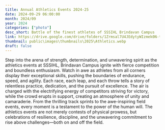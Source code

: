 ```yaml
---
title: Annual Athletics Events 2024-25
date: 2024-09-29 06:00:00
month: 2024/09
year: 2024
categories: ["photo"]
desc_short: Battle of the finest athletes of SSSIHL Brindavan Campus
link: https://drive.google.com/drive/folders/1Zrmsal7U4JEdytyWIzmek0N-tNJTZU-F?usp=drive_link
thumbnail: public\images\thumbnails\2025\Athletics.webp
draft: false
---
```


 Step into the arena of strength, determination, and unwavering spirit as the athletics events at SSSIHL, Brindavan Campus ignite with fierce competition and boundless enthusiasm. Watch in awe as athletes from all corners display their exceptional skills, pushing the boundaries of endurance, speed, and agility. Each race, each leap, and each throw tells a story of relentless practice, dedication, and the pursuit of excellence. The air is charged with the electrifying energy of competitors striving for victory, while the crowd erupts in support, creating an atmosphere of unity and camaraderie. From the thrilling track sprints to the awe-inspiring field events, every moment is a testament to the power of the human will. The athletics events are not merely contests of physical prowess, but celebrations of resilience, discipline, and the unwavering commitment to rise above challenges—both on and off the field.